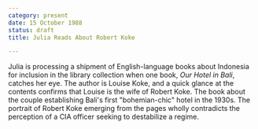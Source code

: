 ```yaml
---
category: present
date: 15 October 1988
status: draft
title: Julia Reads About Robert Koke

---
```



Julia is processing a shipment of English-language
books about Indonesia for inclusion in the library collection when one book,
*Our Hotel in Bali*, catches her eye. The author is Louise Koke, and a 
quick glance at the contents confirms that Louise is the wife of Robert
Koke. The book about the couple establishing Bali's first "bohemian-chic"
hotel in the 1930s. The portrait of Robert Koke emerging from the pages
wholly contradicts the perception of a CIA officer seeking to
destabilize a regime. 
